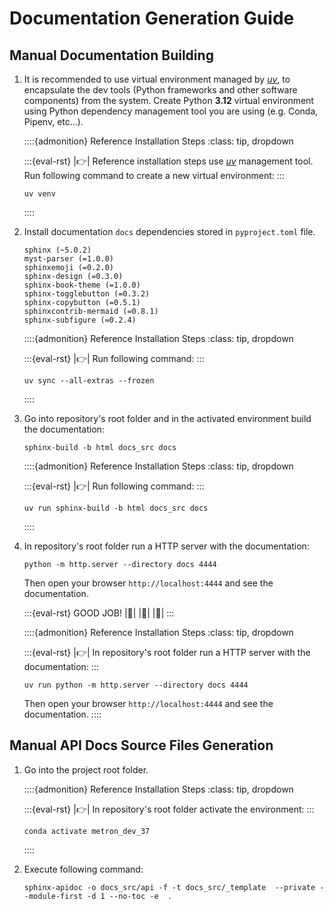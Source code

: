 # Documentation Generation Guide

## Manual Documentation Building

1. It is recommended to use virtual environment managed by [*uv*](https://docs.astral.sh/uv), to encapsulate the dev tools (Python frameworks and other software components) from the system. Create Python **3.12** virtual environment using Python dependency management tool you are using (e.g. Conda, Pipenv, etc...).

    ::::{admonition} Reference Installation Steps
    :class: tip, dropdown

    :::{eval-rst}
    |:point_right:| Reference installation steps use [*uv*](https://docs.astral.sh/uv) management tool. Run following
    command to create a new virtual environment:
    :::
    ```shell
    uv venv
    ```
    ::::

2.  Install documentation `docs` dependencies stored in `pyproject.toml` file.
    ```text
    sphinx (~5.0.2)
    myst-parser (=1.0.0)
    sphinxemoji (=0.2.0)
    sphinx-design (=0.3.0)
    sphinx-book-theme (=1.0.0)
    sphinx-togglebutton (=0.3.2)
    sphinx-copybutton (=0.5.1)
    sphinxcontrib-mermaid (=0.8.1)
    sphinx-subfigure (=0.2.4)
    ```

    ::::{admonition} Reference Installation Steps
    :class: tip, dropdown

    :::{eval-rst}
    |:point_right:| Run following command:
    :::
    ```shell
    uv sync --all-extras --frozen
    ```
    ::::

3. Go into repository's root folder and in the activated environment build the documentation:
   ```shell
   sphinx-build -b html docs_src docs
   ```
    ::::{admonition} Reference Installation Steps
    :class: tip, dropdown

    :::{eval-rst}
    |:point_right:| Run following command:
    :::
    ```shell
    uv run sphinx-build -b html docs_src docs
    ```
    ::::

4. In repository's root folder run a HTTP server with the documentation:
   ```shell
   python -m http.server --directory docs 4444
   ```
   Then open your browser `http://localhost:4444` and see the documentation.
    
   :::{eval-rst}
   GOOD JOB! |:raised_hands:| |:rocket:| |:dizzy:|
   :::

    ::::{admonition} Reference Installation Steps
    :class: tip, dropdown

    :::{eval-rst}
    |:point_right:| In repository's root folder run a HTTP server with the documentation:
    :::
    ```shell
    uv run python -m http.server --directory docs 4444
    ```
    Then open your browser `http://localhost:4444` and see the documentation.
    ::::

## Manual API Docs Source Files Generation

1. Go into the project root folder.
   
   ::::{admonition} Reference Installation Steps
   :class: tip, dropdown

   :::{eval-rst}
   |:point_right:| In repository's root folder activate the environment:
   :::
   ```shell
   conda activate metron_dev_37
   ```
   ::::
2. Execute following command:
    ```shell
    sphinx-apidoc -o docs_src/api -f -t docs_src/_template  --private --module-first -d 1 --no-toc -e  .
    ```
